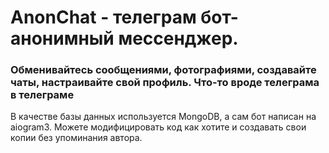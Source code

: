 <h1>AnonChat - телеграм бот-анонимный мессенджер.</h1>
<h3>Обменивайтесь сообщениями, фотографиями, создавайте чаты, настраивайте свой профиль. Что-то вроде телеграма в телеграме</h3>
В качестве базы данных используется MongoDB, а сам бот написан на aiogram3.
Можете модифицировать код как хотите и создавать свои копии без упоминания автора.
